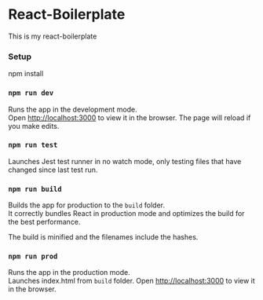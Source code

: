 # React-Boilerplate

This is my react-boilerplate

### Setup

npm install

### `npm run dev`

Runs the app in the development mode.<br>
Open [http://localhost:3000](http://localhost:3000) to view it in the browser.
The page will reload if you make edits.

### `npm run test`

Launches Jest test runner in no watch mode, only testing files that have changed since last test run.<br>

### `npm run build`

Builds the app for production to the `build` folder.<br>
It correctly bundles React in production mode and optimizes the build for the best performance.

The build is minified and the filenames include the hashes.<br>

### `npm run prod`

Runs the app in the production mode.<br>
Launches index.html from `build` folder.
Open [http://localhost:3000](http://localhost:3000) to view it in the browser.
